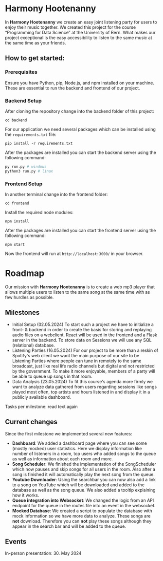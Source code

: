 # Harmony Hootenanny

In **Harmony Hootenanny** we create an easy joint listening party for users to enjoy their music together. We created this project for the course “Programming for Data Science” at the University of Bern.
What makes our project exceptional is the easy accessibility to listen to the same music at the same time as your friends.

## How to get started:

### Prerequisites

Ensure you have Python, pip, Node.js, and npm installed on your machine. These are essential to run the backend and frontend of our project.

### Backend Setup

After cloning the repository change into the backend folder of this project:

```
cd backend
```

For our application we need several packages which can be installed using the `requirements.txt` file:

```
pip install -r requirements.txt
```

After the packages are installed you can start the backend server using the following command:

```Bash
py run.py # windows
python3 run.py # linux
```

### Frontend Setup

In another terminal change into the frontend folder:

```
cd frontend
```

Install the required node modules:

```
npm install
```

After the packages are installed you can start the frontend server using the following command:

```
npm start
```

Now the frontend will run at `http://localhost:3000/` in your browser.

# Roadmap

Our mission with **Harmony Hootenanny** is to create a web mp3 player that allows multiple users to listen to the same song at the same time with as few hurdles as possible.

## Milestones

- Initial Setup (02.05.2024)
  To start such a project we have to initialize a front- & backend in order to create the basis for storing and replaying audio files on a webclient. React will be used in the frontend and a Flask server in the backend. To store data on Sessions we will use any SQL (relational) database.
- Listening Parties (16.05.2024)
  For our project to be more than a reskin of Spotify's web client we want the main purpose of our site to be Listening Parties where people can tune in remotely to the same broadcast, just like real life radio channels but digital and not restricted by the government. To make it more enjoyable, members of a party will be able to queue up songs in that room.
- Data Analysis (23.05.2024)
  To fit this course's agenda more firmly we want to analyze data gathered from users regarding sessions like songs played most often, top artists and hours listened in and display it in a publicly available dashboard.

Tasks per milestone: read text again

## Current changes

Since the first milestone we implemented several new features:

- **Dashboard**: We added a dashboard page where you can see some (mostly mocked) user statistics. Here we display information like number of listeners in a room, top users who added songs to the queue as well as information about each room and more.
- **Song Scheduler**: We finished the implementation of the SongScheduler which now pauses and skip songs for all users in the room. Also after a song is finished it will automatically play the next song from the queue.
- **Youtube Downloader**: Using the searchbar you can now also add a link to a song on YouTube which will be downloaded and added to the database as well as the song queue. We also added a tooltip explaining how it works.
- **Queue integration into Websocket**: We changed the logic from an API endpoint for the queue in the routes file into an event in the websocket.
- **Mocked Database**: We created a script to populate the database with mock information so we have more data to analyze. These songs are **not** download. Therefore you can **not** play these songs although they appear in the search bar and will be added to the queue.

## Events

In-person presentation: 30. May 2024
